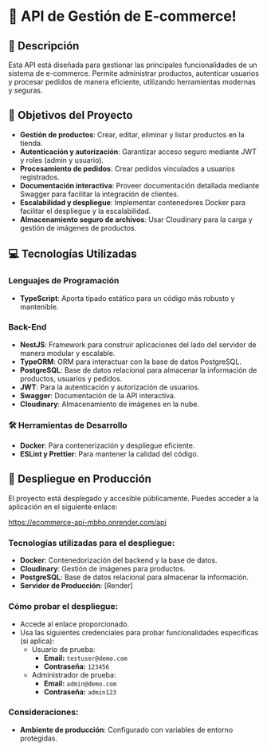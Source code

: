 # 👋 API de Gestión de E-commerce!

## 📝 Descripción  
Esta API está diseñada para gestionar las principales funcionalidades de un sistema de e-commerce. Permite administrar productos, autenticar usuarios y procesar pedidos de manera eficiente, utilizando herramientas modernas y seguras.

## 🎯 Objetivos del Proyecto  
- **Gestión de productos**: Crear, editar, eliminar y listar productos en la tienda.  
- **Autenticación y autorización**: Garantizar acceso seguro mediante JWT y roles (admin y usuario).  
- **Procesamiento de pedidos**: Crear pedidos vinculados a usuarios registrados.  
- **Documentación interactiva**: Proveer documentación detallada mediante Swagger para facilitar la integración de clientes.  
- **Escalabilidad y despliegue**: Implementar contenedores Docker para facilitar el despliegue y la escalabilidad.  
- **Almacenamiento seguro de archivos**: Usar Cloudinary para la carga y gestión de imágenes de productos.  

## 💻 Tecnologías Utilizadas  

### Lenguajes de Programación  
- **TypeScript**: Aporta tipado estático para un código más robusto y mantenible.  

### Back-End  
- **NestJS**: Framework para construir aplicaciones del lado del servidor de manera modular y escalable.  
- **TypeORM**: ORM para interactuar con la base de datos PostgreSQL.  
- **PostgreSQL**: Base de datos relacional para almacenar la información de productos, usuarios y pedidos.  
- **JWT**: Para la autenticación y autorización de usuarios.  
- **Swagger**: Documentación de la API interactiva.  
- **Cloudinary**: Almacenamiento de imágenes en la nube. 

### 🛠 Herramientas de Desarrollo  
- **Docker**: Para contenerización y despliegue eficiente.  
- **ESLint y Prettier**: Para mantener la calidad del código.  

## 🚀 Despliegue en Producción
El proyecto está desplegado y accesible públicamente. Puedes acceder a la aplicación en el siguiente enlace:

<a href="https://ecommerce-api-mbho.onrender.com/api" target="_blank">https://ecommerce-api-mbho.onrender.com/api</a>

### Tecnologías utilizadas para el despliegue:
- **Docker**: Contenedorización del backend y la base de datos.
- **Cloudinary**: Gestión de imágenes para productos.
- **PostgreSQL**: Base de datos relacional para almacenar la información.
- **Servidor de Producción**: [Render]

### Cómo probar el despliegue:
- Accede al enlace proporcionado.
- Usa las siguientes credenciales para probar funcionalidades específicas (si aplica):
  - Usuario de prueba:
    - **Email:** `testuser@demo.com`
    - **Contraseña:** `123456`
  - Administrador de prueba:
    - **Email:** `admin@demo.com`
    - **Contraseña:** `admin123`

### Consideraciones:
- **Ambiente de producción**: Configurado con variables de entorno protegidas.
